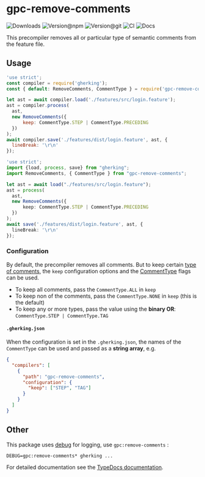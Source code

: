 # gpc-remove-comments

![Downloads](https://img.shields.io/npm/dw/gpc-remove-comments?style=flat-square) ![Version@npm](https://img.shields.io/npm/v/gpc-remove-comments?label=version%40npm&style=flat-square) ![Version@git](https://img.shields.io/github/package-json/v/gherking/gpc-remove-comments/master?label=version%40git&style=flat-square) ![CI](https://img.shields.io/github/workflow/status/gherking/gpc-remove-comments/CI/master?label=ci&style=flat-square) ![Docs](https://img.shields.io/github/workflow/status/gherking/gpc-remove-comments/Docs/master?label=docs&style=flat-square)

This precompiler removes all or particular type of semantic comments from the feature file.

## Usage

```javascript
'use strict';
const compiler = require('gherking');
const { default: RemoveComments, CommentType } = require('gpc-remove-comments');

let ast = await compiler.load('./features/src/login.feature');
ast = compiler.process(
  ast,
  new RemoveComments({
      keep: CommentType.STEP | CommentType.PRECEDING
  })
);
await compiler.save('./features/dist/login.feature', ast, {
  lineBreak: '\r\n'
});
```

```typescript
'use strict';
import {load, process, save} from "gherking";
import RemoveComments, { CommentType } from "gpc-remove-comments";

let ast = await load("./features/src/login.feature");
ast = process(
  ast,
  new RemoveComments({
      keep: CommentType.STEP | CommentType.PRECEDING
  })
);
await save('./features/dist/login.feature', ast, {
  lineBreak: '\r\n'
});
```

### Configuration

By default, the precompiler removes all comments. But to keep certain [type of comments](https://github.com/gherking/gherkin-ast#comments), the `keep` configuration options
and the [CommentType](src/types.ts) flags can be used.

- To keep all comments, pass the `CommentType.ALL` in `keep`
- To keep non of the comments, pass the `CommentType.NONE` in `keep` (this is the default)
- To keep any or more types, pass the value using the **binary OR**: `CommentType.STEP | CommentType.TAG`

#### `.gherking.json`

When the configuration is set in the `.gherking.json`, the names of the `CommentType` can be used and passed as a **string array**, e.g.

```json
{
  "compilers": [
    {
      "path": "gpc-remove-comments",
      "configuration": {
        "keep": ["STEP", "TAG"]
      }
    }
  ]
}
```

## Other

This package uses [debug](https://www.npmjs.com/package/debug) for logging, use `gpc:remove-comments` :

```shell
DEBUG=gpc:remove-comments* gherking ...
```

For detailed documentation see the [TypeDocs documentation](https://gherking.github.io/gpc-remove-comments/).